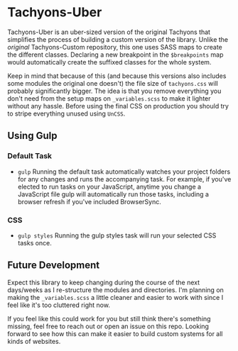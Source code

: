 # Tachyons-Uber
Tachyons-Uber is an uber-sized version of the original Tachyons that simplifies the process of building a custom version of the library. Unlike the _original_ Tachyons-Custom repository, this one uses SASS maps to create the different classes. Declaring a new breakpoint in the `$breakpoints` map would automatically create the suffixed classes for the whole system.

Keep in mind that because of this (and because this versions also includes some modules the original one doesn't) the file size of `tachyons.css` will probably significantly bigger. The idea is that you remove everything you don't need from the setup maps on `_variables.scss` to make it lighter without any hassle. Before using the final CSS on production you should try to stripe everything unused using `UnCSS`.

## Using Gulp
### Default Task
- `gulp`
  Running the default task automatically watches your project folders for any changes and runs the accompanying task. For example, if you've elected to run tasks on your JavaScript, anytime you change a JavaScript file gulp will automatically run those tasks, including a browser refresh if you've included BrowserSync.

### CSS
- `gulp styles`
  Running the gulp styles task will run your selected CSS tasks once.

## Future Development
Expect this library to keep changing during the course of the next days/weeks as I re-structure the modules and directories. I'm planning on making the `_variables.scss` a little cleaner and easier to work with since I feel like it's too cluttered right now.

If you feel like this could work for you but still think there's something missing, feel free to reach out or open an issue on this repo. Looking forward to see how this can make it easier to build custom systems for all kinds of websites.
